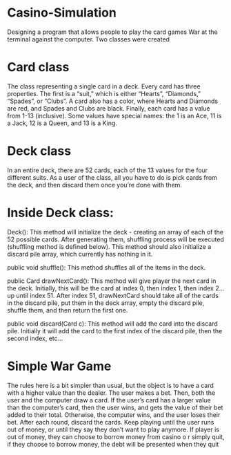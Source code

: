 # Casino-Simulation
Designing a program that allows people to play the card games War at the terminal against the computer. Two classes were created

# Card class
The class representing a single card in a deck. Every card has three properties. The first 
is a “suit,” which is either “Hearts”, “Diamonds,” “Spades”, or “Clubs”. A card also has a color, 
where Hearts and Diamonds are red, and Spades and Clubs are black. Finally, each card has a value 
from 1-13 (inclusive). Some values have special names: the 1 is an Ace, 11 is a Jack, 12 is a Queen, 
and 13 is a King.

# Deck class
In an entire deck, there are 52 cards, each of the 13 values for the four different suits. As a user of the class, all you have to do is pick cards from the deck, and then discard them once you’re done with them. 

# Inside Deck class:
Deck(): This method will initialize the deck - creating an array of each of the 52 possible 
cards. After generating them, shuffling process will be executed (shuffling 
method is defined below). This method should also initialize a discard pile array, 
which currently has nothing in it. 

public void shuffle(): This method shuffles all of the items in the deck. 

public Card drawNextCard(): This method will give player the next card in the deck. Initially, this will be the card at index 0, then index 1, then index 2… up until index 51. After index 51, drawNextCard should take all of the cards in the discard pile, put them in the deck array, empty the discard pile, shuffle them, and then return the first one.

public void discard(Card c): This method will add the card into the discard pile. Initially it will add the card to the first index of the discard pile, then the second index, etc…

# Simple War Game
The rules here is a bit simpler than usual, but the object is to have a card with a higher 
value than the dealer. The user makes a bet. Then, both the user and the computer draw a card. If 
the user’s card has a larger value than the computer’s card, then the user wins, and gets the value 
of their bet added to their total. Otherwise, the computer wins, and the user loses their bet. After 
each round, discard the cards. Keep playing until the user runs out of money, or until they say 
they don’t want to play anymore. If player is out of money, they can choose to borrow money from casino o r simply quit, if they choose to borrow money, the debt will be presented when they quit







